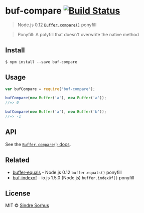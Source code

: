 # buf-compare [![Build Status](https://travis-ci.org/sindresorhus/buf-compare.svg?branch=master)](https://travis-ci.org/sindresorhus/buf-compare)

> Node.js 0.12 [`Buffer.compare()`](https://nodejs.org/api/buffer.html#buffer_class_method_buffer_compare_buf1_buf2) ponyfill

> Ponyfill: A polyfill that doesn't overwrite the native method


## Install

```
$ npm install --save buf-compare
```


## Usage

```js
var bufCompare = require('buf-compare');

bufCompare(new Buffer('a'), new Buffer('a'));
//=> 0

bufCompare(new Buffer('a'), new Buffer('b'));
//=> -1
```


## API

See the [`Buffer.compare()` docs](https://nodejs.org/api/buffer.html#buffer_class_method_buffer_compare_buf1_buf2).


## Related

- [buffer-equals](https://github.com/sindresorhus/buffer-equals) - Node.js 0.12 `buffer.equals()` ponyfill
- [buf-indexof](https://github.com/sindresorhus/buf-indexof) - io.js 1.5.0 (Node.js) `buffer.indexOf()` ponyfill


## License

MIT © [Sindre Sorhus](http://sindresorhus.com)
